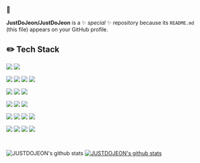 ###  👋


**JustDoJeon/JustDoJeon** is a ✨ _special_ ✨ repository because its `README.md` (this file) appears on your GitHub profile.

## ✏️ Tech Stack
 <img src="https://img.shields.io/badge/Java-007396?style=for-the-badge&logo=Java&logoColor=white">  <img src="https://img.shields.io/badge/Pyhon-3776AB?style=for-the-badge&logo=Pyhon&logoColor=white">

<img src="https://img.shields.io/badge/html5-E34F26?style=for-the-badge&logo=html5&logoColor=white"> <img src="https://img.shields.io/badge/css-1572B6?style=for-the-badge&logo=css&logoColor=white"> <img src="https://img.shields.io/badge/jquery-0769AD?style=for-the-badge&logo=jquery&logoColor=white"> <img src="https://img.shields.io/badge/javascript-F7DF1E?style=for-the-badge&logo=javascript&logoColor=white"> 

<img src="https://img.shields.io/badge/oracle-F80000?style=for-the-badge&logo=Oracle&logoColor=white"> <img src="https://img.shields.io/badge/MySQL-4479A1?style=for-the-badge&logo=MySQL&logoColor=white"> <img src="https://img.shields.io/badge/PostgreSQL-4169E1?style=for-the-badge&logo=PostgreSQL&logoColor=white">

<img src="https://img.shields.io/badge/Spring-6DB33F?style=for-the-badge&logo=Spring&logoColor=white"> <img src="https://img.shields.io/badge/spring boot-6DB33F?style=for-the-badge&logo=springboot&logoColor=white"> <img src="https://img.shields.io/badge/spring security-6DB33F?style=for-the-badge&logo=spring security&logoColor=white">

 <img src="https://img.shields.io/badge/Apache Tomcat-F8DC75?style=for-the-badge&logo=Apache Tomcat&logoColor=white"> <img src="https://img.shields.io/badge/Apache Maven-C71A36?style=for-the-badge&logo=Apache Maven&logoColor=white"> <img src="https://img.shields.io/badge/Apache Jmeter-D22128?style=for-the-badge&logo=Apache Jmeter&logoColor=white"> <img src="https://img.shields.io/badge/Gradle-02303A?style=for-the-badge&logo=Gradle&logoColor=white">
 
<img src="https://img.shields.io/badge/Subversion-809CC9?style=for-the-badge&logo=Subversion&logoColor=white"> <img src="https://img.shields.io/badge/Jenkins-D24939?style=for-the-badge&logo=Jenkins&logoColor=white"> <img src="https://img.shields.io/badge/Git-F05032?style=for-the-badge&logo=Git&logoColor=white"> <img src="https://img.shields.io/badge/GitHub-181717?style=for-the-badge&logo=GitHub&logoColor=white">

<br>
<!--
![trophy](https://github-profile-trophy.vercel.app/?username=JUSTDOJEON) -->

![JUSTDOJEON's github stats](https://github-readme-stats.vercel.app/api?username=JUSTDOJEON&show_icons=true)
[![JUSTDOJEON's github stats](https://github-readme-stats.vercel.app/api/top-langs/?username=JUSTDOJEON&show_icons=true&hide_border=true&title_color=004386&icon_color=004386&layout=compact)](https://github.com/JustDoJeon)

